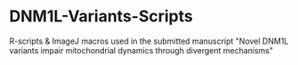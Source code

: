 # DNM1L-Variants-Scripts
R-scripts &amp; ImageJ macros used in the submitted manuscript "Novel DNM1L variants impair mitochondrial dynamics through divergent mechanisms"
